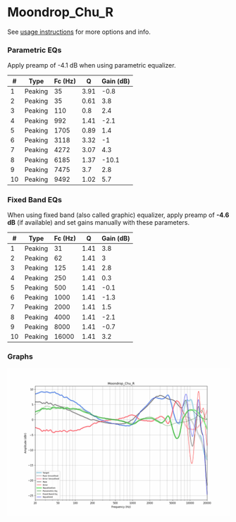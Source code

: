 # Moondrop_Chu_R
See [usage instructions](https://github.com/jaakkopasanen/AutoEq#usage) for more options and info.

### Parametric EQs
Apply preamp of -4.1 dB when using parametric equalizer.

|   # | Type    |   Fc (Hz) |    Q |   Gain (dB) |
|-----|---------|-----------|------|-------------|
|   1 | Peaking |        35 | 3.91 |        -0.8 |
|   2 | Peaking |        35 | 0.61 |         3.8 |
|   3 | Peaking |       110 | 0.8  |         2.4 |
|   4 | Peaking |       992 | 1.41 |        -2.1 |
|   5 | Peaking |      1705 | 0.89 |         1.4 |
|   6 | Peaking |      3118 | 3.32 |        -1   |
|   7 | Peaking |      4272 | 3.07 |         4.3 |
|   8 | Peaking |      6185 | 1.37 |       -10.1 |
|   9 | Peaking |      7475 | 3.7  |         2.8 |
|  10 | Peaking |      9492 | 1.02 |         5.7 |

### Fixed Band EQs
When using fixed band (also called graphic) equalizer, apply preamp of **-4.6 dB** (if available) and set gains manually with these parameters.

|   # | Type    |   Fc (Hz) |    Q |   Gain (dB) |
|-----|---------|-----------|------|-------------|
|   1 | Peaking |        31 | 1.41 |         3.8 |
|   2 | Peaking |        62 | 1.41 |         3   |
|   3 | Peaking |       125 | 1.41 |         2.8 |
|   4 | Peaking |       250 | 1.41 |         0.3 |
|   5 | Peaking |       500 | 1.41 |        -0.1 |
|   6 | Peaking |      1000 | 1.41 |        -1.3 |
|   7 | Peaking |      2000 | 1.41 |         1.5 |
|   8 | Peaking |      4000 | 1.41 |        -2.1 |
|   9 | Peaking |      8000 | 1.41 |        -0.7 |
|  10 | Peaking |     16000 | 1.41 |         3.2 |

### Graphs
![](./Moondrop_Chu_R.png)

